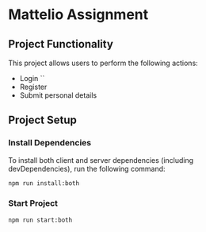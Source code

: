 # Mattelio Assignment

## Project Functionality
This project allows users to perform the following actions:
- Login ``
- Register
- Submit personal details

## Project Setup

### Install Dependencies
To install both client and server dependencies (including devDependencies), run the following command:
```bash
npm run install:both

```
### Start Project

```bash
npm run start:both
